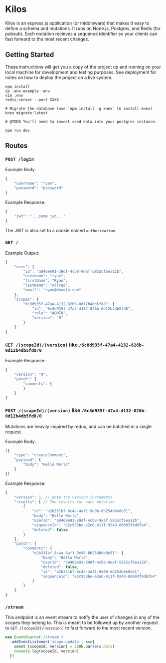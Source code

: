 # Kilos

Kilos is an express.js application (or middleware) that makes it easy to define a schema and mutations. It runs on Node.js, Postgres, and Redis (for pubsub). Each mutation recieves a sequence identifier so your clients can fast forward to the most recent changes.

## Getting Started

These instructions will get you a copy of the project up and running on your local machine for development and testing purposes. See deployment for notes on how to deploy the project on a live system.

```
npm install
cp .env.example .env
vim .env
redis-server --port XXXX

# Migrate the database (use `npm install -g knex` to install knex)
knex migrate:latest

# @TODO You'll need to insert seed data into your postgres instance.

npm run dev
```

## Routes

### `POST /login`
Example Body:
```js
{
	"username": "ryan",
	"password": "password"
}
```

Example Response:
```js
{
    "jwt": "...some jwt..."
}
```

The JWT is also set to a cookie named `authorization`.

### `GET /`
Example Output:
```js
{
    "user": {
        "id": "a0469e91-39df-4cb8-9eaf-5852cf5ea12b",
        "username": "ryan",
        "firstName": "Ryan",
        "lastName": "Allred",
        "email": "ryan@domain.com"
    },
    "scopes": {
        "6c8d935f-47a4-4132-826b-0d12b4db5fd8": {
            "id": "6c8d935f-47a4-4132-826b-0d12b4db5fd8",
            "role": "ADMIN",
            "version": "0"
        }
    }
}
```

### `GET /(scopeId)/(version)` like `/6c8d935f-47a4-4132-826b-0d12b4db5fd8/0`

Example Response:
```js
{
    "version": "0",
    "patch": {
        "comments": {
        }
    }
}
```

### `POST /(scopeId)/(version)` like `/6c8d935f-47a4-4132-826b-0d12b4db5fd8/0`

Mutations are heavily inspired by redux, and can be batched in a single request.

Example Body:
```js
[{
	"type": "createComment",
	"payload": {
		"body": "Hello World"
	}
}]
```

Example Response:
```js
{
    "version": 1, // Note the version increments
    "results": [ // The results for each mutation
        {
            "id": "e2b331bf-8c4a-4af1-9e98-6b254b6e8e51",
            "body": "Hello World",
            "userId": "a0469e91-39df-4cb8-9eaf-5852cf5ea12b",
            "sequenceId": "e2c958be-e2e6-411f-924d-80603f9d87b4",
            "deleted": false
        }
    ],
    "patch": {
        "comments": {
            "e2b331bf-8c4a-4af1-9e98-6b254b6e8e51": {
                "body": "Hello World",
                "userId": "a0469e91-39df-4cb8-9eaf-5852cf5ea12b",
                "deleted": false,
                "id": "e2b331bf-8c4a-4af1-9e98-6b254b6e8e51",
                "sequenceId": "e2c958be-e2e6-411f-924d-80603f9d87b4"
            }
        }
    }
}
```

### `/stream`

This endpoint is an event stream to notify the user of changes in any of the scopes they belong to. This is meant to be followed up by another request to `GET /(scopeId)/(version)` to fast forward to the most recent version.

```js
new EventSource('/stream')
  .addEventListener('scope-update', x=>{
    const {scopeId, version} = JSON.parse(x.data)
    console.log(scopeId, version)
  })
```
